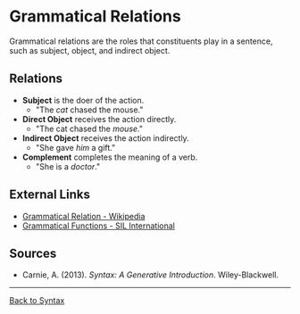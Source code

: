# Grammatical Relations

Grammatical relations are the roles that constituents play in a sentence, such as subject, object, and indirect object.

## Relations

- **Subject** is the doer of the action.
  - "The *cat* chased the mouse."
- **Direct Object** receives the action directly.
  - "The cat chased the *mouse*."
- **Indirect Object** receives the action indirectly.
  - "She gave *him* a gift."
- **Complement** completes the meaning of a verb.
  - "She is a *doctor*."


## External Links

- [Grammatical Relation - Wikipedia](https://en.wikipedia.org/wiki/Grammatical_relation)
- [Grammatical Functions - SIL International](https://glossary.sil.org/term/grammatical-function)

## Sources

- Carnie, A. (2013). *Syntax: A Generative Introduction*. Wiley-Blackwell.

---

[Back to Syntax](../README.md)
